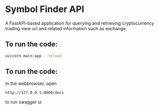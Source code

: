 # Symbol Finder API

A FastAPI-based application for querying and retrieving cryptocurrency trading view url and related information such as exchange.


## To run the code:

```bash
uvicorn main:app --reload
```

## To run the code:
In the webbrowser, open 
```
http://127.0.0.1:8000/docs
```
to run swagger ui